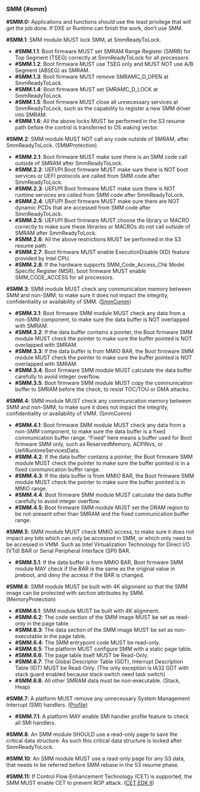 <!--- @file
  SMM.md for EDK II Secure Coding Guide

  Copyright (c) 2019, Intel Corporation. All rights reserved.<BR>

  Redistribution and use in source (original document form) and 'compiled'
  forms (converted to PDF, epub, HTML and other formats) with or without
  modification, are permitted provided that the following conditions are met:

  1) Redistributions of source code (original document form) must retain the
     above copyright notice, this list of conditions and the following
     disclaimer as the first lines of this file unmodified.

  2) Redistributions in compiled form (transformed to other DTDs, converted to
     PDF, epub, HTML and other formats) must reproduce the above copyright
     notice, this list of conditions and the following disclaimer in the
     documentation and/or other materials provided with the distribution.

  THIS DOCUMENTATION IS PROVIDED BY TIANOCORE PROJECT "AS IS" AND ANY EXPRESS OR
  IMPLIED WARRANTIES, INCLUDING, BUT NOT LIMITED TO, THE IMPLIED WARRANTIES OF
  MERCHANTABILITY AND FITNESS FOR A PARTICULAR PURPOSE ARE DISCLAIMED. IN NO
  EVENT SHALL TIANOCORE PROJECT  BE LIABLE FOR ANY DIRECT, INDIRECT, INCIDENTAL,
  SPECIAL, EXEMPLARY, OR CONSEQUENTIAL DAMAGES (INCLUDING, BUT NOT LIMITED TO,
  PROCUREMENT OF SUBSTITUTE GOODS OR SERVICES; LOSS OF USE, DATA, OR PROFITS;
  OR BUSINESS INTERRUPTION) HOWEVER CAUSED AND ON ANY THEORY OF LIABILITY,
  WHETHER IN CONTRACT, STRICT LIABILITY, OR TORT (INCLUDING NEGLIGENCE OR
  OTHERWISE) ARISING IN ANY WAY OUT OF THE USE OF THIS DOCUMENTATION, EVEN IF
  ADVISED OF THE POSSIBILITY OF SUCH DAMAGE.

-->

### SMM {#smm}

**#SMM.0:** Applications and functions should use the least privilege that will get the job done. If DXE or Runtime can finish the work, don’t use SMM.

**#SMM.1**: SMM module MUST lock SMM, at SmmReadyToLock.

*   **#SMM.1.1**: Boot firmware MUST set SMRAM Range Register (SMRR) for Top Segment (TSEG) correctly at SmmReadyToLock for all processors.
*   **#SMM.1.2**: Boot firmware MUST use TSEG only and MUST NOT use A/B Segment (ABSEG) as SMRAM.
*   **#SMM.1.3**: Boot firmware MUST remove SMRAMC_D_OPEN at SmmReadyToLock.
*   **#SMM.1.4**: Boot firmware MUST set SMRAMC_D_LOCK at SmmReadyToLock.
*   **#SMM.1.5**: Boot firmware MUST close all unnecessary services at SmmReadyToLock, such as the capability to register a new SMM driver into SMRAM.
*   **#SMM.1.6**: All the above locks MUST be performed in the S3 resume path before the control is transferred to OS waking vector.

**#SMM.2**: SMM module MUST NOT call any code outside of SMRAM, after SmmReadyToLock. (SMMProtection)

*   **#SMM.2.1**: Boot firmware MUST make sure there is an SMM code call outside of SMRAM after SmmReadyToLock.
*   **#SMM.2.2**: UEFI/PI Boot firmware MUST make sure there is NOT boot services or UEFI protocols are called from SMM code after SmmReadyToLock.
*   **#SMM.2.3**: UEFI/PI Boot firmware MUST make sure there is NOT runtime services are called from SMM code after SmmReadyToLock.
*   **#SMM.2.4**: UEFI/PI Boot firmware MUST make sure there are NOT dynamic PCDs that are accessed from SMM code after SmmReadyToLock.
*   **#SMM.2.5**: UEFI/PI Boot firmware MUST choose the library or MACRO correctly to make sure these libraries or MACROs do not call outside of SMRAM after SmmReadyToLock.
*   **#SMM.2.6**: All the above restrictions MUST be performed in the S3 resume path.
*   **#SMM.2.7**: Boot firmware MUST enable ExecutionDisable (XD) feature provided by Intel CPU.
*   **#SMM.2.8**: If the hardware supports SMM_Code_Access_Chk Model Specific Register (MSR), boot firmware MUST enable SMM_CODE_ACCESS for all processors.

**#SMM.3**: SMM module MUST check any communication memory between SMM and non-SMM, to make sure it does not impact the integrity, confidentiality or availability of SMM. ([SmmComm](https://github.com/tianocore-docs/Docs/raw/master/White_Papers/A_Tour_Beyond_BIOS_Secure_SMM_Communication.pdf))

*   **#SMM.3.1**: Boot firmware SMM module MUST check any data from a non-SMM component, to make sure the data buffer is NOT overlapped with SMRAM.
*   **#SMM.3.2**: If the data buffer contains a pointer, the Boot firmware SMM module MUST check the pointer to make sure the buffer pointed is NOT overlapped with SMRAM.
*   **#SMM.3.3**: If the data buffer is from MMIO BAR, the Boot firmware SMM module MUST check the pointer to make sure the buffer pointed is NOT overlapped with SMRAM.
*   **#SMM.3.4**: Boot firmware SMM module MUST calculate the data buffer carefully to avoid integer overflow.
*   **#SMM.3.5**: Boot firmware SMM module MUST copy the communication buffer to SMRAM before the check, to resist TOC/TOU or DMA attacks.

**#SMM.4**: SMM module MUST check any communication memory between SMM and non-SMM, to make sure it does not impact the integrity, confidentiality or availability of VMM. (SmmComm)

*   **#SMM.4.1**: Boot firmware SMM module MUST check any data from a non-SMM component, to make sure the data buffer is a fixed communication buffer range. “Fixed” here means a buffer used for Boot firmware SMM only, such as ReservedMemory, ACPINvs, or UefiRuntimeServicesData.
*   **#SMM.4.2**: If the data buffer contains a pointer, the Boot firmware SMM module MUST check the pointer to make sure the buffer pointed is in a fixed communication buffer range.
*   **#SMM.4.3**: If the data buffer is from MMIO BAR, the Boot firmware SMM module MUST check the pointer to make sure the buffer pointed is in MMIO range.
*   **#SMM.4.4**: Boot firmware SMM module MUST calculate the data buffer carefully to avoid integer overflow.
*   **#SMM.4.5**: Boot firmware SMM module MUST set the DRAM region to be not-present other than SMRAM and the fixed communication buffer range.

**#SMM.5**: SMM module MUST check MMIO access, to make sure it does not impact any bits which can only be accessed in SMM, or which only need to be accessed in VMM. Such as Intel Virtualization Technology for Direct I/O (VTd) BAR or Serial Peripheral Interface (SPI) BAR.

*   **#SMM.5.1**: If the data buffer is from MMIO BAR, Boot firmware SMM module MAY check if the BAR is the same as the original value in preboot, and deny the access if the BAR is changed.

**#SMM.6**: SMM module MUST be built with 4K alignment so that the SMM image can be protected with section attributes by SMM. (MemoryProtection)

*   **#SMM.6.1**: SMM module MUST be built with 4K alignment.
*   **#SMM.6.2**: The code section of the SMM image MUST be set as read-only in the page table.
*   **#SMM.6.3**: The data section of the SMM image MUST be set as non-executable in the page table.
*   **#SMM.6.4**: The SMM entrypoint code MUST be read-only.
*   **#SMM.6.5**: The platform MUST configure SMM with a static page table.
*   **#SMM.6.6**: The page table itself MUST be Read-Only.
*   **#SMM.6.7**: The Global Descriptor Table (GDT), Interrupt Description Table (IDT) MUST be Read-Only. (The only exception is IA32 GDT with stack guard enabled because stack switch need task switch)
*   **#SMM.6.8**: All other SMRAM data must be non-executable. (Stack, Heap)

**#SMM.7**: A platform MUST remove any unnecessary System Management Interrupt (SMI) handlers. ([Profile](https://github.com/tianocore-docs/Docs/raw/master/White_Papers/A_Tour_Beyond_BIOS_Implementing_Profiling_in_EDK_II.pdf))

*   **#SMM.7.1**: A platform MAY enable SMI handler profile feature to check all SMI handlers.

**#SMM.8**: An SMM module SHOULD use a read-only page to save the critical data structure. As such this critical data structure is locked after SmmReadyToLock.

**#SMM.10**: An SMM module MUST use a read-only page for any S3 data, that needs to be referred before SMM rebase in the S3 resume phase.

**#SMM.11:** If Control Flow Enhancement Technology (CET) is supported, the SMM MUST enable CET to prevent ROP attack. ([CET EDK II](https://github.com/tianocore/tianocore.github.io/wiki/CET-in-SMM))